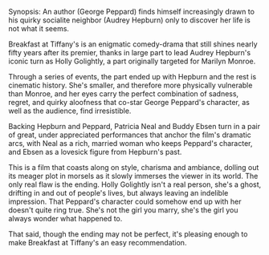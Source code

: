 Synopsis: An author (George Peppard) finds himself increasingly drawn to his quirky socialite neighbor (Audrey Hepburn) only to discover her life is not what it seems.

Breakfast at Tiffany's is an enigmatic comedy-drama that still shines nearly fifty years after its premier, thanks in large part to lead Audrey Hepburn's iconic turn as Holly Golightly, a part originally targeted for Marilyn Monroe.

Through a series of events, the part ended up with Hepburn and the rest is cinematic history. She's smaller, and therefore more physically vulnerable than Monroe, and her eyes carry the perfect combination of sadness, regret, and quirky aloofness that co-star George Peppard's character, as well as the audience, find irresistible.

Backing Hepburn and Peppard, Patricia Neal and Buddy Ebsen turn in a pair of great, under appreciated performances that anchor the film's dramatic arcs, with Neal as a rich, married woman who keeps Peppard's character, and Ebsen as a lovesick figure from Hepburn's past. 

This is a film that coasts along on style, charisma and ambiance, dolling out its meager plot in morsels as it slowly immerses the viewer in its world. The only real flaw is the ending. Holly Golightly isn't a real person, she's a ghost, drifting in and out of people's lives, but always leaving an indelible impression. That Peppard's character could somehow end up with her doesn't quite ring true. She's not the girl you marry, she's the girl you always wonder what happened to.

That said, though the ending may not be perfect, it's pleasing enough to make Breakfast at Tiffany's an easy recommendation.


